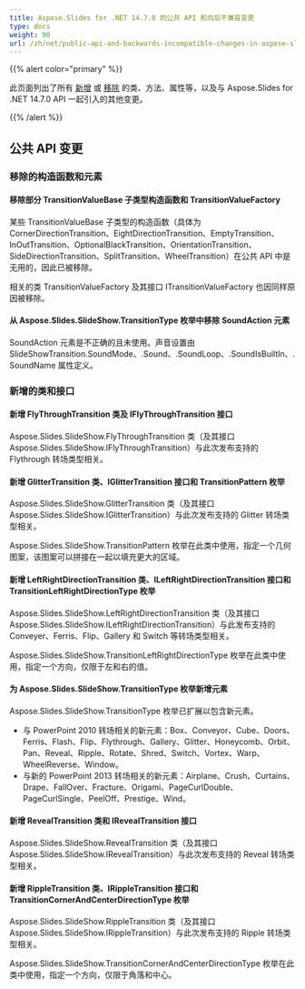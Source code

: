 ```yaml
---
title: Aspose.Slides for .NET 14.7.0 的公共 API 和向后不兼容变更
type: docs
weight: 90
url: /zh/net/public-api-and-backwards-incompatible-changes-in-aspose-slides-for-net-14-7-0/
---
```


{{% alert color="primary" %}} 

此页面列出了所有 [新增](/slides/zh/net/public-api-and-backwards-incompatible-changes-in-aspose-slides-for-net-14-7-0/) 或 [移除](/slides/zh/net/public-api-and-backwards-incompatible-changes-in-aspose-slides-for-net-14-7-0/) 的类、方法、属性等，以及与 Aspose.Slides for .NET 14.7.0 API 一起引入的其他变更。

{{% /alert %}} 
## **公共 API 变更**
### **移除的构造函数和元素**
#### **移除部分 TransitionValueBase 子类型构造函数和 TransitionValueFactory**
某些 TransitionValueBase 子类型的构造函数（具体为 CornerDirectionTransition、EightDirectionTransition、EmptyTransition、InOutTransition、OptionalBlackTransition、OrientationTransition、SideDirectionTransition、SplitTransition、WheelTransition）在公共 API 中是无用的，因此已被移除。

相关的类 TransitionValueFactory 及其接口 ITransitionValueFactory 也因同样原因被移除。
#### **从 Aspose.Slides.SlideShow.TransitionType 枚举中移除 SoundAction 元素**
SoundAction 元素是不正确的且未使用。声音设置由 SlideShowTransition.SoundMode、.Sound、.SoundLoop、.SoundIsBuiltIn、.SoundName 属性定义。
### **新增的类和接口**
#### **新增 FlyThroughTransition 类及 IFlyThroughTransition 接口**
Aspose.Slides.SlideShow.FlyThroughTransition 类（及其接口 Aspose.Slides.SlideShow.IFlyThroughTransition）与此次发布支持的 Flythrough 转场类型相关。
#### **新增 GlitterTransition 类、IGlitterTransition 接口和 TransitionPattern 枚举**
Aspose.Slides.SlideShow.GlitterTransition 类（及其接口 Aspose.Slides.SlideShow.IGlitterTransition）与此次发布支持的 Glitter 转场类型相关。

Aspose.Slides.SlideShow.TransitionPattern 枚举在此类中使用，指定一个几何图案，该图案可以拼接在一起以填充更大的区域。
#### **新增 LeftRightDirectionTransition 类、ILeftRightDirectionTransition 接口和 TransitionLeftRightDirectionType 枚举**
Aspose.Slides.SlideShow.LeftRightDirectionTransition 类（及其接口 Aspose.Slides.SlideShow.ILeftRightDirectionTransition）与此发布支持的 Conveyer、Ferris、Flip、Gallery 和 Switch 等转场类型相关。

Aspose.Slides.SlideShow.TransitionLeftRightDirectionType 枚举在此类中使用，指定一个方向，仅限于左和右的值。
#### **为 Aspose.Slides.SlideShow.TransitionType 枚举新增元素**
Aspose.Slides.SlideShow.TransitionType 枚举已扩展以包含新元素。

- 与 PowerPoint 2010 转场相关的新元素：Box、Conveyor、Cube、Doors、Ferris、Flash、Flip、Flythrough、Gallery、Glitter、Honeycomb、Orbit、Pan、Reveal、Ripple、Rotate、Shred、Switch、Vortex、Warp、WheelReverse、Window。
- 与新的 PowerPoint 2013 转场相关的新元素：Airplane、Crush、Curtains、Drape、FallOver、Fracture、Origami、PageCurlDouble、PageCurlSingle、PeelOff、Prestige、Wind。
#### **新增 RevealTransition 类和 IRevealTransition 接口**
Aspose.Slides.SlideShow.RevealTransition 类（及其接口 Aspose.Slides.SlideShow.IRevealTransition）与此次发布支持的 Reveal 转场类型相关。
#### **新增 RippleTransition 类、IRippleTransition 接口和 TransitionCornerAndCenterDirectionType 枚举**
Aspose.Slides.SlideShow.RippleTransition 类（及其接口 Aspose.Slides.SlideShow.IRippleTransition）与此次发布支持的 Ripple 转场类型相关。

Aspose.Slides.SlideShow.TransitionCornerAndCenterDirectionType 枚举在此类中使用，指定一个方向，仅限于角落和中心。